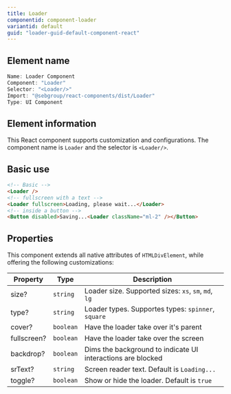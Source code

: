 ```yaml
---
title: Loader
componentid: component-loader
variantid: default
guid: "loader-guid-default-component-react"
---
```


## Element name

```javascript
Name: Loader Component
Component: "Loader"
Selector: "<Loader/>"
Import: "@sebgroup/react-components/dist/Loader"
Type: UI Component
```

## Element information

This React component supports customization and configurations. The component name is `Loader` and the selector is `<Loader/>`.

## Basic use

```html
<!-- Basic -->
<Loader />
<!-- fullscreen with a text -->
<Loader fullscreen>Loading, please wait...</Loader>
<!-- inside a button -->
<Button disabled>Saving...<Loader className="ml-2" /></Button>
```

## Properties

This component extends all native attributes of `HTMLDivElement`, while offering the following customizations:

| Property    | Type      | Description                                                 |
| ----------- | --------- | ----------------------------------------------------------- |
| size?       | `string`  | Loader size. Supported sizes: `xs`, `sm`, `md`, `lg`        |
| type?       | `string`  | Loader types. Supportes types: `spinner`, `square`          |
| cover?      | `boolean` | Have the loader take over it's parent                       |
| fullscreen? | `boolean` | Have the loader take over the screen                        |
| backdrop?   | `boolean` | Dims the background to indicate UI interactions are blocked |
| srText?     | `string`  | Screen reader text. Default is `Loading...`                 |
| toggle?     | `boolean` | Show or hide the loader. Default is `true`                  |
